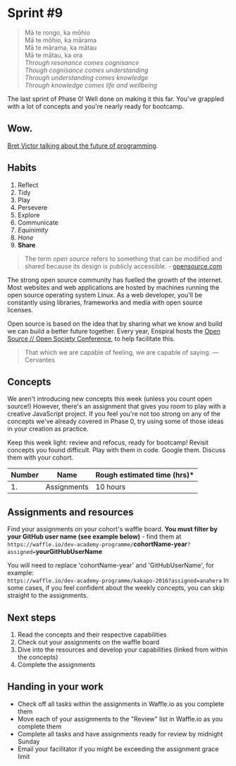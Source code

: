 # Sprint #9

> Mā te rongo, ka mōhio<br>
> Mā te mōhio, ka mārama<br>
> Mā te mārama, ka mātau<br>
> Mā te mātau, ka ora<br>
> *Through resonance comes cognisance*<br>
> *Though cognisance comes understanding*<br>
> *Through understanding comes knowledge*<br>
> *Through knowledge comes life and wellbeing*<br>

The last sprint of Phase 0! Well done on making it this far. You've grappled with a lot of concepts and you're nearly ready for bootcamp.  

## Wow.
[Bret Victor talking about the future of programming](https://vimeo.com/71278954).

## Habits

<!-- learn > develop > practice -->
1. Reflect
2. Tidy
3. Play
5. Persevere
6. Explore
6. Communicate
7. *Equinimity*
8. *Hone*
9. **Share**

>The term _open source_ refers to something that can be modified and shared because its design is publicly accessible. - [opensource.com](https://opensource.com/resources/what-open-source)

The strong open source community has fuelled the growth of the internet. Most websites and web applications are hosted by machines running the open source operating system Linux. As a web developer, you'll be constantly using libraries, frameworks and media with open source licenses.

Open source is based on the idea that by sharing what we know and build we can build a better future together. Every year, Enspiral hosts the [Open Source // Open Society Conference](http://www.opensourceopensociety.com/), to help facilitate this.

>That which we are capable of feeling, we are capable of saying. — Cervantes

## Concepts

We aren't introducing new concepts this week (unless you count open source!) However, there's an assignment that gives you room to play with a creative JavaScript project. If you feel you're not too strong on any of the concepts we've already covered in Phase 0, try using some of those ideas in your creation as practice. 

Keep this week light: review and refocus, ready for bootcamp! Revisit concepts you found difficult. Play with them in code. Google them. Discuss them with your cohort.


Number | Name | Rough estimated time (hrs)*
--------|-------------------|----------
1. | Assignments | 10 hours


## Assignments and resources
Find your assignments on your cohort's waffle board. **You must filter by your GitHub user name (see example below)** - find them at<br> `https://waffle.io/dev-academy-programme/`**cohortName-year**`?assigned=`**yourGitHubUserName**

You will need to replace 'cohortName-year' and 'GitHubUserName', for example:<br> `https://waffle.io/dev-academy-programme/kakapo-2016?assigned=anahera`
In some cases, if you feel confident about the weekly concepts, you can skip straight to the assignments.

## Next steps
1. Read the concepts and their respective capabilities
2. Check out your assignments on the waffle board
3. Dive into the resources and develop your capabilities (linked from within the concepts)
4. Complete the assignments

## Handing in your work
- Check off all tasks within the assignments in Waffle.io as you complete them
- Move each of your assignments to the "Review" list in Waffle.io as you complete them
- Complete all tasks and have assignments ready for review by midnight Sunday
- Email your facilitator if you might be exceeding the assignment grace limit
